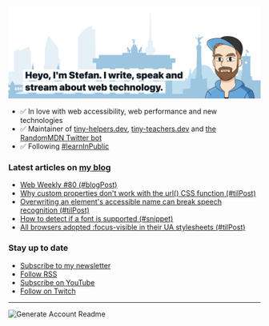 <img alt="Heyo, I'm Stefan. I write and speak about web technology." src="https://raw.githubusercontent.com/stefanjudis/stefanjudis/main/screenshot.png">

- ✅ In love with web accessibility, web performance and new technologies
- ✅ Maintainer of [tiny-helpers.dev](https://tiny-helpers.dev), [tiny-teachers.dev](https://tiny-teachers.dev/) and [the RandomMDN Twitter bot](https://twitter.com/randomMDN)
- ✅ Following [#learnInPublic](https://www.stefanjudis.com/today-i-learned/)
### Latest articles on [my blog](https://www.stefanjudis.com)

<!-- BLOG-POST-LIST:START -->
- [Web Weekly #80 &lpar;#blogPost&rpar;](https://www.stefanjudis.com/blog/web-weekly-80/)
- [Why custom properties don&#39;t work with the url&lpar;&rpar; CSS function &lpar;#tilPost&rpar;](https://www.stefanjudis.com/today-i-learned/custom-properties-dont-work-with-the-url-css-function/)
- [Overwriting an element&#39;s accessible name can break speech recognition &lpar;#tilPost&rpar;](https://www.stefanjudis.com/today-i-learned/overwriting-an-elements-accessible-name-can-break-speech-recognition/)
- [How to detect if a font is supported &lpar;#snippet&rpar;](https://www.stefanjudis.com/snippets/how-to-detect-if-a-font-is-supported/)
- [All browsers adopted :focus-visible in their UA stylesheets &lpar;#tilPost&rpar;](https://www.stefanjudis.com/today-i-learned/all-browsers-adopted-focus-visible-in-their-ua-stylesheets/)
<!-- BLOG-POST-LIST:END -->

### Stay up to date

- [Subscribe to my newsletter](https://www.stefanjudis.com/newsletter/)
- [Follow RSS](https://www.stefanjudis.com/feeds/)
- [Subscribe on YouTube](https://youtube.com/c/stefanjudis)
- [Follow on Twitch](https://www.twitch.tv/stefanjudis)

---

![Generate Account Readme](https://github.com/stefanjudis/stefanjudis/workflows/Generate%20Account%20Readme/badge.svg)
